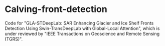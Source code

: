 # Calving-front-detection
Code for "GLA-STDeepLab: SAR Enhancing Glacier and Ice Shelf Fronts Detection Using Swin-TransDeepLab with Global-Local Attention", which is under reviewed by "IEEE Transactions on Geoscience and Remote Sensing (TGRS)".

